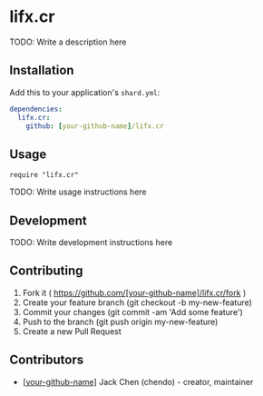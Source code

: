 # lifx.cr

TODO: Write a description here

## Installation


Add this to your application's `shard.yml`:

```yaml
dependencies:
  lifx.cr:
    github: [your-github-name]/lifx.cr
```


## Usage


```crystal
require "lifx.cr"
```


TODO: Write usage instructions here

## Development

TODO: Write development instructions here

## Contributing

1. Fork it ( https://github.com/[your-github-name]/lifx.cr/fork )
2. Create your feature branch (git checkout -b my-new-feature)
3. Commit your changes (git commit -am 'Add some feature')
4. Push to the branch (git push origin my-new-feature)
5. Create a new Pull Request

## Contributors

- [[your-github-name]](https://github.com/[your-github-name]) Jack Chen (chendo) - creator, maintainer
